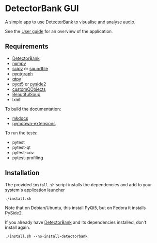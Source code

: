 # DetectorBank GUI

A simple app to use [DetectorBank](https://github.com/keziah55/DetectorBank) 
to visualise and analyse audio.

See the [User guide](https://keziah55.github.io/detectorbank-gui/user_guide/)
for an overview of the application.

## Requirements

- [DetectorBank](https://github.com/keziah55/DetectorBank)
- [numpy](https://numpy.org/)
- [scipy](https://docs.scipy.org/doc/scipy/index.html) or [soundfile](https://pypi.org/project/soundfile/)
- [pyqtgraph](https://pyqtgraph.readthedocs.io/en/latest/index.html)
- [qtpy](https://pypi.org/project/QtPy/)
- [pyqt5](https://www.riverbankcomputing.com/software/pyqt/) or [pyside2](https://wiki.qt.io/Qt_for_Python)
- [customQObjects](https://github.com/keziah55/CustomPyQtObjects)
- [BeautifulSoup](https://pypi.org/project/beautifulsoup4/)
- lxml

To build the documentation:

- [mkdocs](https://www.mkdocs.org/)
- [pymdown-extensions](https://facelessuser.github.io/pymdown-extensions/)

To run the tests:

- pytest
- pytest-qt
- pytest-cov 
- pytest-profiling 

## Installation

The provided `install.sh` script installs the dependencies 
and add to your system's application launcher
```
./install.sh
```
Note that on Debian/Ubuntu, this install PyQt5, but on Fedora it installs PySide2.

If you already have [DetectorBank](https://github.com/keziah55/DetectorBank) and its dependencies installed,
don't install again.
```
./install.sh --no-install-detectorbank
```
